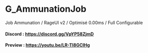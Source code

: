 # G_AmmunationJob
Job Ammunation / RageUI v2 / Optimisé 0.00ms / Full Configurable

#### Discord : https://discord.gg/VpYP58ZjmD

#### Preview : https://youtu.be/LR-TI8GClHg
